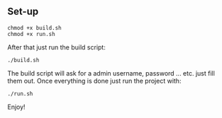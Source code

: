 ## Set-up

```
chmod +x build.sh
chmod +x run.sh
```
After that just run the build script:
```
./build.sh
```
The build script will ask for a admin username, password ... etc. just fill them out. Once everything is done just run the project with:
```
./run.sh
```
Enjoy!

